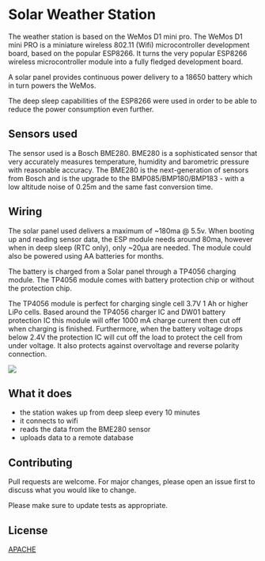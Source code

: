 # Solar Weather Station

The weather station is based on the WeMos D1 mini pro. The WeMos D1 mini PRO is a miniature wireless 802.11 (Wifi) microcontroller development board, based on the popular ESP8266. It turns the very popular ESP8266 wireless microcontroller module into a fully fledged development board. 

A solar panel provides continuous power delivery to a 18650 battery which in turn powers the WeMos.

The deep sleep capabilities of the ESP8266 were used in order to be able to reduce the power consumption even further.

## Sensors used

The sensor used is a Bosch BME280. BME280 is a sophisticated sensor that very accurately measures temperature, humidity and barometric pressure with reasonable accuracy. The BME280 is the next-generation of sensors from Bosch and is the upgrade to the BMP085/BMP180/BMP183 - with a low altitude noise of 0.25m and the same fast conversion time.



## Wiring

The solar panel used delivers a maximum of ~180ma @ 5.5v. When booting up and reading sensor data, the ESP module needs around 80ma, however when in deep sleep (RTC only), only ~20μa are needed. The module could also be powered using AA batteries for months.

The battery is charged from a Solar panel through a TP4056 charging module. The TP4056 module comes with battery protection chip or without the protection chip.

The TP4056 module is perfect for charging single cell 3.7V 1 Ah or higher LiPo cells. Based around the TP4056 charger IC and DW01 battery protection IC this module will offer 1000 mA charge current then cut off when charging is finished. Furthermore, when the battery voltage drops below 2.4V the protection IC will cut off the load to protect the cell from under voltage. It also protects against overvoltage and reverse polarity connection.

<img src="https://i.ibb.co/zn3ksDY/F7-LCJXJJ20-PCE1-T-LARGE.jpg" />

## What it does

- the station wakes up from deep sleep every 10 minutes
- it connects to wifi
- reads the data from the BME280 sensor
- uploads data to a remote database

## Contributing
Pull requests are welcome. For major changes, please open an issue first to discuss what you would like to change.

Please make sure to update tests as appropriate.

## License
[APACHE](https://www.apache.org/licenses/LICENSE-2.0)
